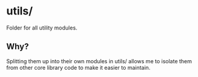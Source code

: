 # utils/
Folder for all utility modules.

## Why?
Splitting them up into their own modules in utils/ allows me to isolate them from other core library code to make it easier to maintain.